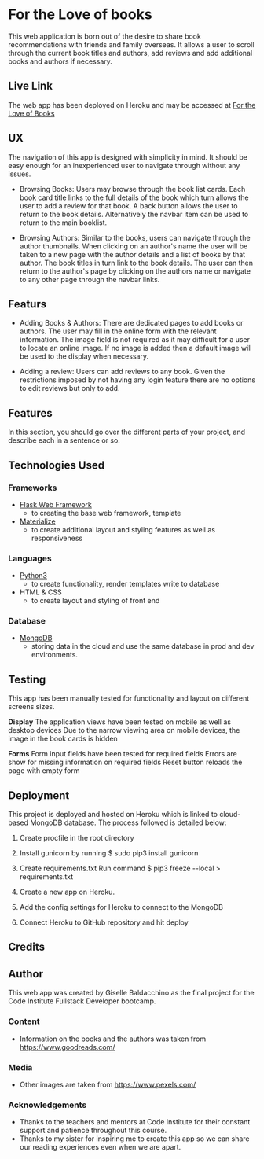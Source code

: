 # For the Love of books

This web application is born out of the desire to share book recommendations with friends and family overseas. It allows a user to scroll through the current book titles and authors, add reviews and add additional books and authors if necessary. 

## Live Link 
The web app has been deployed on Heroku and may be accessed at [For the Love of Books](https://fortheloveofbooks.herokuapp.com/)

## UX
 
The navigation of this app is designed with simplicity in mind. It should be easy enough for an inexperienced user to navigate through without any issues.

- Browsing Books: Users may browse through the book list cards.  Each book card title links to the full details of the book which  turn allows the user to add a review for that book. A back button allows the user to return to the book details.  Alternatively the navbar item can be used to return to the main booklist.

- Browsing Authors: Similar to the books, users can navigate through the author thumbnails. When clicking on an author's name the user will be taken to a new page with the author details and a list of books by that author.  The book titles in turn link to the book details. The user can then return to the author's page by clicking on the authors name or navigate to any other page through the navbar links.

## Featurs
- Adding Books & Authors: There are dedicated pages to add books or authors.  The user may fill in the online form with the relevant information. The image field is not required as it may difficult for a user to locate an online image.  If no image is added then a default image will be used to the display when necessary.

- Adding a review: Users can add reviews to any book.  Given the restrictions imposed by not having any login feature there are no options to edit reviews but only to add.

## Features

In this section, you should go over the different parts of your project, and describe each in a sentence or so.

## Technologies Used

### Frameworks
- [Flask Web Framework](http://flask.pocoo.org/)
    - to creating the base web framework, template
- [Materialize](http://flask.pocoo.org/)
    - to create additional layout and styling features as well as responsiveness

### Languages
- [Python3](https://www.python.org/)
    - to create functionality, render templates write to database
- HTML & CSS
    - to create layout and styling of front end

### Database
- [MongoDB](https://www.mongodb.com/)
    - storing data in the cloud and use the same database in prod and dev environments.

## Testing

This app has been manually tested for functionality and layout on different screens sizes.

**Display**
    The application views have been tested on mobile as well as desktop devices
    Due to the narrow viewing area on mobile devices, the image in the book cards is hidden
    
**Forms**
    Form input fields have been tested for required fields
    Errors are show for missing information on required fields
    Reset button reloads the page with empty form
    
    
## Deployment

This project is deployed and hosted on Heroku which is linked to cloud-based MongoDB database. The process followed is detailed below:

1. Create procfile in the root directory 

2. Install gunicorn by running $ sudo pip3 install gunicorn

3. Create requirements.txt Run command $ pip3 freeze --local > requirements.txt

4. Create a new app on Heroku.

5. Add the config settings for Heroku to connect to the MongoDB

6. Connect Heroku to GitHub repository and hit deploy


## Credits

## Author
This web app was created by Giselle Baldacchino as the final project for the Code Institute Fullstack Developer bootcamp.

### Content
- Information on the books and the authors was taken from https://www.goodreads.com/

### Media
- Other images are taken from https://www.pexels.com/


### Acknowledgements
- Thanks to the teachers and mentors at Code Institute for their constant support and patience throughout this course.
- Thanks to my sister for inspiring me to create this app so we can share our reading experiences even when we are apart.